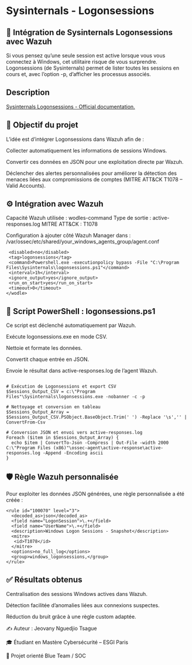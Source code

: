 

# Sysinternals - Logonsessions 
## 🔐 Intégration de Sysinternals Logonsessions avec Wazuh

Si vous pensez qu’une seule session est active lorsque vous vous connectez à Windows, cet utilitaire risque de vous surprendre.
Logonsessions (de Sysinternals) permet de lister toutes les sessions en cours et, avec l’option -p, d’afficher les processus associés.

## Description

[Sysinternals Logonsessions - Official documentation.](https://docs.microsoft.com/en-us/sysinternals/downloads/logonsessions)

## 🎯 Objectif du projet

L’idée est d’intégrer Logonsessions dans Wazuh afin de :

Collecter automatiquement les informations de sessions Windows.

Convertir ces données en JSON pour une exploitation directe par Wazuh.

Déclencher des alertes personnalisées pour améliorer la détection des menaces liées aux compromissions de comptes (MITRE ATT&CK T1078 – Valid Accounts).

## ⚙️ Intégration avec Wazuh

Capacité Wazuh utilisée : wodles-command
Type de sortie : active-responses.log
MITRE ATT&CK : T1078

Configuration à ajouter côté Wazuh Manager dans :
/var/ossec/etc/shared/your_windows_agents_group/agent.conf


 ```<wodle name="command">
  <disabled>no</disabled>
  <tag>logonsessions</tag>
  <command>Powershell.exe -executionpolicy bypass -File "C:\Program Files\Sysinternals\logonsessions.ps1"</command>
  <interval>1h</interval>
  <ignore_output>yes</ignore_output>
  <run_on_start>yes</run_on_start>
  <timeout>0</timeout>
</wodle>
```
## 📜 Script PowerShell : logonsessions.ps1

Ce script est déclenché automatiquement par Wazuh.

Exécute logonsessions.exe en mode CSV.

Nettoie et formate les données.

Convertit chaque entrée en JSON.

Envoie le résultat dans active-responses.log de l’agent Wazuh.


```################################

# Exécution de Logonsessions et export CSV
$Sessions_Output_CSV = c:\"Program Files"\Sysinternals\logonsessions.exe -nobanner -c -p

# Nettoyage et conversion en tableau
$Sessions_Output_Array = $Sessions_Output_CSV.PSObject.BaseObject.Trim(' ') -Replace '\s','' | ConvertFrom-Csv

# Conversion JSON et envoi vers active-responses.log
Foreach ($item in $Sessions_Output_Array) {
  echo $item | ConvertTo-Json -Compress | Out-File -width 2000 C:\"Program Files (x86)"\ossec-agent\active-response\active-responses.log -Append -Encoding ascii
}

```

## 🛡️ Règle Wazuh personnalisée

Pour exploiter les données JSON générées, une règle personnalisée a été créée :

```
<rule id="100070" level="3">
  <decoded_as>json</decoded_as>
  <field name="LogonSession">\.+</field>
  <field name="UserName">\.+</field>
  <description>Windows Logon Sessions - Snapshot</description>
  <mitre>
   <id>T1078</id>
  </mitre>
  <options>no_full_log</options>
  <group>windows_logonsessions,</group>
</rule>
```

## ✅ Résultats obtenus

Centralisation des sessions Windows actives dans Wazuh.

Détection facilitée d’anomalies liées aux connexions suspectes.

Réduction du bruit grâce à une règle custom adaptée.

✍️ Auteur : Jeovany Nguedjio Tsague

🎓 Étudiant en Mastère Cybersécurité – ESGI Paris

📌 Projet orienté Blue Team / SOC
